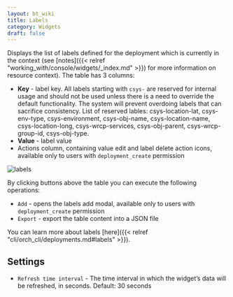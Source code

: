 ```yaml
---
layout: bt_wiki
title: Labels
category: Widgets
draft: false
---
```


Displays the list of labels defined for the deployment which is currently in the context (see [notes]({{< relref "working_with/console/widgets/_index.md" >}}) for more information on resource context).
The table has 3 columns:

- **Key** - label key. All labels starting with `csys-` are reserved for internal usage and should not be used unless there is a need to override the default functionality. The system will prevent overdoing labels that can sacrifice consistency. List of reserved lables: csys-location-lat, csys-env-type, csys-environment, csys-obj-name, csys-location-name, csys-location-long, csys-wrcp-services, csys-obj-parent, csys-wrcp-group-id, csys-obj-type.
- **Value** - label value
- Actions column, containing value edit and label delete action icons, available only to users with `deployment_create` permission

![labels](/images/ui/widgets/labels.png)

By clicking buttons above the table you can execute the following operations:

- `Add` - opens the labels add modal, available only to users with `deployment_create` permission
- `Export` - export the table content into a JSON file

You can learn more about labels [here]({{< relref "cli/orch_cli/deployments.md#labels" >}}).

## Settings

- `Refresh time interval` - The time interval in which the widget’s data will be refreshed, in seconds. Default: 30 seconds
